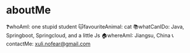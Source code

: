 # aboutMe

❓whoAmI: one stupid student
🐱favouriteAnimal: cat
📚whatCanIDo: Java, Springboot, Springcloud, and a little Js
🏠whereAmI: Jiangsu, China
📞contactMe: xuli.nofear@gmail.com
